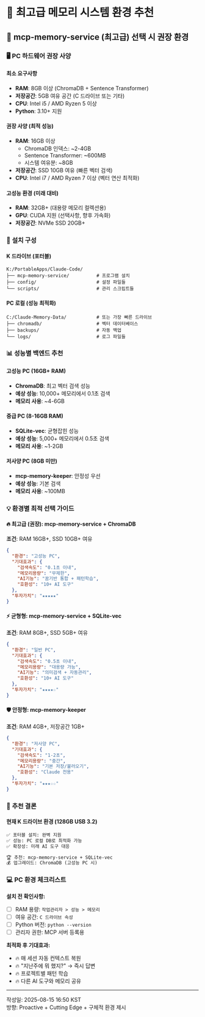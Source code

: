 # 🎯 최고급 메모리 시스템 환경 추천

## 💎 **mcp-memory-service (최고급) 선택 시 권장 환경**

### 🖥️ **PC 하드웨어 권장 사양**

#### **최소 요구사항**
- **RAM**: 8GB 이상 (ChromaDB + Sentence Transformer)
- **저장공간**: 5GB 여유 공간 (C 드라이브 또는 기타)
- **CPU**: Intel i5 / AMD Ryzen 5 이상
- **Python**: 3.10+ 지원

#### **권장 사양 (최적 성능)**
- **RAM**: 16GB 이상 
  - ChromaDB 인덱스: ~2-4GB
  - Sentence Transformer: ~600MB
  - 시스템 여유분: ~8GB
- **저장공간**: SSD 10GB 여유 (빠른 벡터 검색)
- **CPU**: Intel i7 / AMD Ryzen 7 이상 (벡터 연산 최적화)

#### **고성능 환경 (미래 대비)**
- **RAM**: 32GB+ (대용량 메모리 컬렉션용)
- **GPU**: CUDA 지원 (선택사항, 향후 가속화)
- **저장공간**: NVMe SSD 20GB+

### 🔧 **설치 구성**

#### **K 드라이브 (포터블)**
```
K:/PortableApps/Claude-Code/
├── mcp-memory-service/          # 프로그램 설치
├── config/                      # 설정 파일들
└── scripts/                     # 관리 스크립트들
```

#### **PC 로컬 (성능 최적화)**
```
C:/Claude-Memory-Data/           # 또는 가장 빠른 드라이브
├── chromadb/                    # 벡터 데이터베이스
├── backups/                     # 자동 백업
└── logs/                        # 로그 파일들
```

### 📊 **성능별 백엔드 추천**

#### **고성능 PC (16GB+ RAM)**
- **ChromaDB**: 최고 벡터 검색 성능
- **예상 성능**: 10,000+ 메모리에서 0.1초 검색
- **메모리 사용**: ~4-6GB

#### **중급 PC (8-16GB RAM)**
- **SQLite-vec**: 균형잡힌 성능
- **예상 성능**: 5,000+ 메모리에서 0.5초 검색  
- **메모리 사용**: ~1-2GB

#### **저사양 PC (8GB 미만)**
- **mcp-memory-keeper**: 안정성 우선
- **예상 성능**: 기본 검색
- **메모리 사용**: ~100MB

### 💡 **환경별 최적 선택 가이드**

#### **🔥 최고급 (권장): mcp-memory-service + ChromaDB**
**조건**: RAM 16GB+, SSD 10GB+ 여유
```json
{
  "환경": "고성능 PC",
  "기대효과": {
    "검색속도": "0.1초 이내",
    "메모리용량": "무제한",
    "AI기능": "꿈기반 통합 + 패턴학습",
    "호환성": "10+ AI 도구"
  },
  "투자가치": "★★★★★"
}
```

#### **⚡ 균형형: mcp-memory-service + SQLite-vec**
**조건**: RAM 8GB+, SSD 5GB+ 여유
```json
{
  "환경": "일반 PC", 
  "기대효과": {
    "검색속도": "0.5초 이내",
    "메모리용량": "대용량 가능",
    "AI기능": "의미검색 + 자동관리",
    "호환성": "10+ AI 도구"
  },
  "투자가치": "★★★★☆"
}
```

#### **🛡️ 안정형: mcp-memory-keeper**
**조건**: RAM 4GB+, 저장공간 1GB+
```json
{
  "환경": "저사양 PC",
  "기대효과": {
    "검색속도": "1-2초",
    "메모리용량": "중간",
    "AI기능": "기본 저장/불러오기",
    "호환성": "Claude 전용"
  },
  "투자가치": "★★★☆☆"
}
```

### 🎯 **추천 결론**

#### **현재 K 드라이브 환경 (128GB USB 3.2)**
```markdown
✅ 포터블 설치: 완벽 지원
✅ 성능: PC 로컬 DB로 최적화 가능
✅ 확장성: 미래 AI 도구 대응

🏆 추천: mcp-memory-service + SQLite-vec
💰 업그레이드: ChromaDB (고성능 PC 시)
```

### 💻 **PC 환경 체크리스트**

**설치 전 확인사항:**
- [ ] RAM 용량: `작업관리자 > 성능 > 메모리`
- [ ] 여유 공간: `C 드라이브 속성`
- [ ] Python 버전: `python --version`
- [ ] 관리자 권한: MCP 서버 등록용

**최적화 후 기대효과:**
- 🔥 매 세션 자동 컨텍스트 복원
- 🔥 "지난주에 뭐 했지?" → 즉시 답변
- 🔥 프로젝트별 패턴 학습
- 🔥 다른 AI 도구와 메모리 공유

---
작성일: 2025-08-15 16:50 KST  
방향: Proactive + Cutting Edge + 구체적 환경 제시
